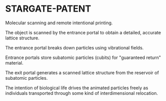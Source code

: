 # STARGATE-PATENT

Molecular scanning and remote intentional printing.

The object is scanned by the entrance portal to obtain a detailed, accurate lattice structure.

The entrance portal breaks down particles using vibrational fields.

Entrance portals store subatomic particles (cubits) for "guaranteed return" material.

The exit portal generates a scanned lattice structure from the reservoir of subatomic particles.

The intention of biological life drives the animated particles freely as individuals transported through some kind of interdimensional relocation.

